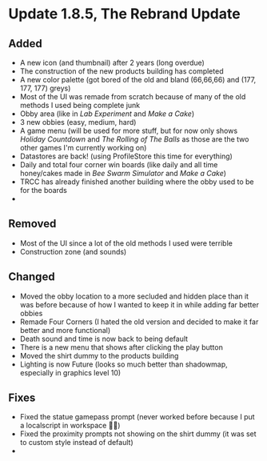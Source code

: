 # Update 1.8.5, The Rebrand Update
<!-- __*date here*__ -->
## Added
+ A new icon (and thumbnail) after 2 years (long overdue)
+ The construction of the new products building has completed
+ A new color palette (got bored of the old and bland (66,66,66) and (177, 177, 177) greys)
+ Most of the UI was remade from scratch because of many of the old methods I used being complete junk
+ Obby area (like in *Lab Experiment* and *Make a Cake*)
+ 3 new obbies (easy, medium, hard)
+ A game menu (will be used for more stuff, but for now only shows *Holiday Countdown* and *The Rolling of The Balls* as those are the two other games I'm currently working on)
+ Datastores are back! (using ProfileStore this time for everything)
+ Daily and total four corner win boards (like daily and all time honey/cakes made in *Bee Swarm Simulator* and *Make a Cake*)
+ TRCC has already finished another building where the obby used to be for the boards
+ 

## Removed
- Most of the UI since a lot of the old methods I used were terrible
- Construction zone (and sounds)

## Changed
* Moved the obby location to a more secluded and hidden place than it was before because of how I wanted to keep it in while adding far better obbies
* Remade Four Corners (I hated the old version and decided to make it far better and more functional)
* Death sound and time is now back to being default
* There is a new menu that shows after clicking the play button
* Moved the shirt dummy to the products building
* Lighting is now Future (looks so much better than shadowmap, especially in graphics level 10)

## Fixes
* Fixed the statue gamepass prompt (never worked before because I put a localscript in workspace 🤦‍♂️)
* Fixed the proximity prompts not showing on the shirt dummy (it was set to custom style instead of default)
* 
